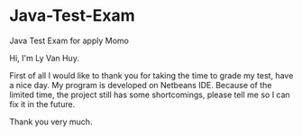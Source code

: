 # Java-Test-Exam
Java Test Exam for apply Momo

Hi, I'm Ly Van Huy.

First of all I would like to thank you for taking the time to grade my test, have a nice day.
My program is developed on Netbeans IDE. Because of the limited time, the project still has some shortcomings, please tell me so I can fix it in the future.

Thank you very much.

